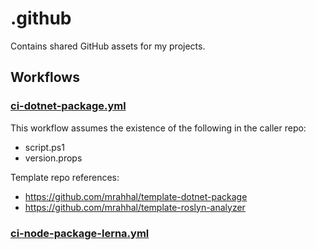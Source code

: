 # .github

Contains shared GitHub assets for my projects.

## Workflows

### [ci-dotnet-package.yml](.github/workflows/ci-dotnet-package.yml)

This workflow assumes the existence of the following in the caller repo:

- script.ps1
- version.props

Template repo references:

- https://github.com/mrahhal/template-dotnet-package
- https://github.com/mrahhal/template-roslyn-analyzer

### [ci-node-package-lerna.yml](.github/workflows/ci-node-package-lerna.yml)

